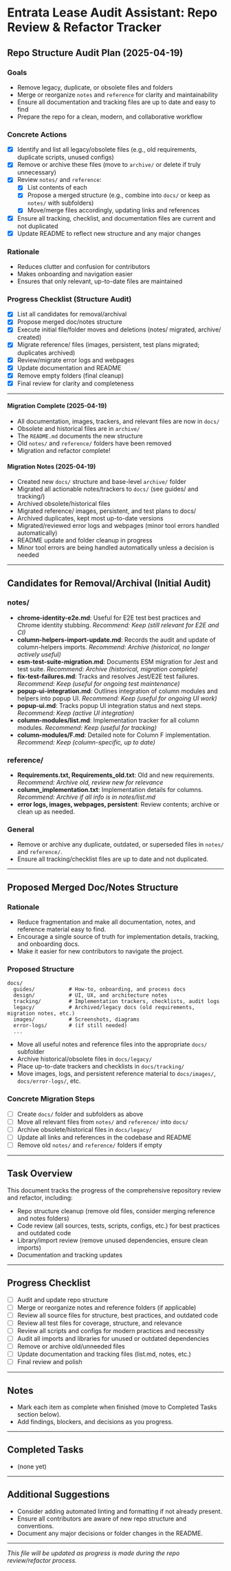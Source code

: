 # Entrata Lease Audit Assistant: Repo Review & Refactor Tracker

## Repo Structure Audit Plan (2025-04-19)

### Goals

- Remove legacy, duplicate, or obsolete files and folders
- Merge or reorganize `notes` and `reference` for clarity and maintainability
- Ensure all documentation and tracking files are up to date and easy to find
- Prepare the repo for a clean, modern, and collaborative workflow

### Concrete Actions

- [x] Identify and list all legacy/obsolete files (e.g., old requirements, duplicate scripts, unused configs)
- [x] Remove or archive these files (move to `archive/` or delete if truly unnecessary)
- [x] Review `notes/` and `reference`:
  - [x] List contents of each
  - [x] Propose a merged structure (e.g., combine into `docs/` or keep as `notes/` with subfolders)
  - [x] Move/merge files accordingly, updating links and references
- [x] Ensure all tracking, checklist, and documentation files are current and not duplicated
- [x] Update README to reflect new structure and any major changes

### Rationale

- Reduces clutter and confusion for contributors
- Makes onboarding and navigation easier
- Ensures that only relevant, up-to-date files are maintained

### Progress Checklist (Structure Audit)

- [x] List all candidates for removal/archival
- [x] Propose merged doc/notes structure
- [x] Execute initial file/folder moves and deletions (notes/ migrated, archive/ created)
- [x] Migrate reference/ files (images, persistent, test plans migrated; duplicates archived)
- [x] Review/migrate error logs and webpages
- [x] Update documentation and README
- [x] Remove empty folders (final cleanup)
- [x] Final review for clarity and completeness

---

#### Migration Complete (2025-04-19)

- All documentation, images, trackers, and relevant files are now in `docs/`
- Obsolete and historical files are in `archive/`
- The `README.md` documents the new structure
- Old `notes/` and `reference/` folders have been removed
- Migration and refactor complete!

#### Migration Notes (2025-04-19)

- Created new `docs/` structure and base-level `archive/` folder
- Migrated all actionable notes/trackers to `docs/` (see guides/ and tracking/)
- Archived obsolete/historical files
- Migrated reference/ images, persistent, and test plans to docs/
- Archived duplicates, kept most up-to-date versions
- Migrated/reviewed error logs and webpages (minor tool errors handled automatically)
- README update and folder cleanup in progress
- Minor tool errors are being handled automatically unless a decision is needed

---

## Candidates for Removal/Archival (Initial Audit)

### notes/

- **chrome-identity-e2e.md**: Useful for E2E test best practices and Chrome identity stubbing. _Recommend: Keep (still relevant for E2E and CI)_
- **column-helpers-import-update.md**: Records the audit and update of column-helpers imports. _Recommend: Archive (historical, no longer actively useful)_
- **esm-test-suite-migration.md**: Documents ESM migration for Jest and test suite. _Recommend: Archive (historical, migration complete)_
- **fix-test-failures.md**: Tracks and resolves Jest/E2E test failures. _Recommend: Keep (useful for ongoing test maintenance)_
- **popup-ui-integration.md**: Outlines integration of column modules and helpers into popup UI. _Recommend: Keep (useful for ongoing UI work)_
- **popup-ui.md**: Tracks popup UI integration status and next steps. _Recommend: Keep (active UI integration)_
- **column-modules/list.md**: Implementation tracker for all column modules. _Recommend: Keep (useful for tracking)_
- **column-modules/F.md**: Detailed note for Column F implementation. _Recommend: Keep (column-specific, up to date)_

### reference/

- **Requirements.txt, Requirements_old.txt**: Old and new requirements. _Recommend: Archive old, review new for relevance_
- **column_implementation.txt**: Implementation details for columns. _Recommend: Archive if all info is in notes/list.md_
- **error logs, images, webpages, persistent**: Review contents; archive or clean up as needed.

### General

- Remove or archive any duplicate, outdated, or superseded files in `notes/` and `reference/`.
- Ensure all tracking/checklist files are up to date and not duplicated.

---

## Proposed Merged Doc/Notes Structure

### Rationale

- Reduce fragmentation and make all documentation, notes, and reference material easy to find.
- Encourage a single source of truth for implementation details, tracking, and onboarding docs.
- Make it easier for new contributors to navigate the project.

### Proposed Structure

```
docs/
  guides/           # How-to, onboarding, and process docs
  design/           # UI, UX, and architecture notes
  tracking/         # Implementation trackers, checklists, audit logs
  legacy/           # Archived/legacy docs (old requirements, migration notes, etc.)
  images/           # Screenshots, diagrams
  error-logs/       # (if still needed)
  ...
```

- Move all useful notes and reference files into the appropriate `docs/` subfolder
- Archive historical/obsolete files in `docs/legacy/`
- Place up-to-date trackers and checklists in `docs/tracking/`
- Move images, logs, and persistent reference material to `docs/images/`, `docs/error-logs/`, etc.

### Concrete Migration Steps

- [ ] Create `docs/` folder and subfolders as above
- [ ] Move all relevant files from `notes/` and `reference/` into `docs/`
- [ ] Archive obsolete/historical files in `docs/legacy/`
- [ ] Update all links and references in the codebase and README
- [ ] Remove old `notes/` and `reference/` folders if empty

---

## Task Overview

This document tracks the progress of the comprehensive repository review and refactor, including:

- Repo structure cleanup (remove old files, consider merging reference and notes folders)
- Code review (all sources, tests, scripts, configs, etc.) for best practices and outdated code
- Library/import review (remove unused dependencies, ensure clean imports)
- Documentation and tracking updates

---

## Progress Checklist

- [ ] Audit and update repo structure
- [ ] Merge or reorganize notes and reference folders (if applicable)
- [ ] Review all source files for structure, best practices, and outdated code
- [ ] Review all test files for coverage, structure, and relevance
- [ ] Review all scripts and configs for modern practices and necessity
- [ ] Audit all imports and libraries for unused or outdated dependencies
- [ ] Remove or archive old/unneeded files
- [ ] Update documentation and tracking files (list.md, notes, etc.)
- [ ] Final review and polish

---

## Notes

- Mark each item as complete when finished (move to Completed Tasks section below).
- Add findings, blockers, and decisions as you progress.

---

## Completed Tasks

- (none yet)

---

## Additional Suggestions

- Consider adding automated linting and formatting if not already present.
- Ensure all contributors are aware of new repo structure and conventions.
- Document any major decisions or folder changes in the README.

---

_This file will be updated as progress is made during the repo review/refactor process._
